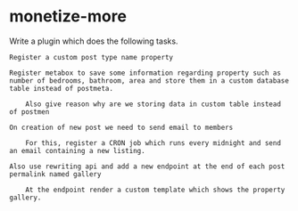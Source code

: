 # monetize-more

Write a plugin which does the following tasks.

    Register a custom post type name property

    Register metabox to save some information regarding property such as number of bedrooms, bathroom, area and store them in a custom database table instead of postmeta.

        Also give reason why are we storing data in custom table instead of postmen

    On creation of new post we need to send email to members

        For this, register a CRON job which runs every midnight and send an email containing a new listing.

    Also use rewriting api and add a new endpoint at the end of each post permalink named gallery

        At the endpoint render a custom template which shows the property gallery.
